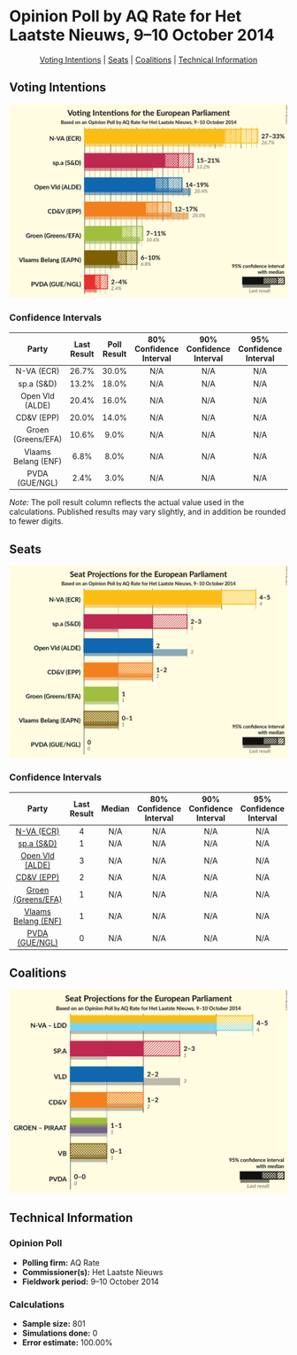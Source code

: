# Opinion Poll by AQ Rate for Het Laatste Nieuws, 9–10 October 2014

<p align="center"><a href="#voting-intentions">Voting Intentions</a> | <a href="#seats">Seats</a> | <a href="#coalitions">Coalitions</a> | <a href="#technical-information">Technical Information</a></p>

## Voting Intentions

![Graph with voting intentions not yet produced](2014-10-10-AQRate.png "Voting Intentions")

### Confidence Intervals

| Party | Last Result | Poll Result | 80% Confidence Interval | 90% Confidence Interval | 95% Confidence Interval | 99% Confidence Interval |
|:-----:|:-----------:|:-----------:|:-----------------------:|:-----------------------:|:-----------------------:|:-----------------------:|
| N-VA (ECR) | 26.7% | 30.0% | N/A |N/A |N/A |N/A |
| sp.a (S&D) | 13.2% | 18.0% | N/A |N/A |N/A |N/A |
| Open Vld (ALDE) | 20.4% | 16.0% | N/A |N/A |N/A |N/A |
| CD&V (EPP) | 20.0% | 14.0% | N/A |N/A |N/A |N/A |
| Groen (Greens/EFA) | 10.6% | 9.0% | N/A |N/A |N/A |N/A |
| Vlaams Belang (ENF) | 6.8% | 8.0% | N/A |N/A |N/A |N/A |
| PVDA (GUE/NGL) | 2.4% | 3.0% | N/A |N/A |N/A |N/A |

*Note:* The poll result column reflects the actual value used in the calculations. Published results may vary slightly, and in addition be rounded to fewer digits.

## Seats

![Graph with seats not yet produced](2014-10-10-AQRate-seats.png "Seats")

### Confidence Intervals

| Party | Last Result | Median | 80% Confidence Interval | 90% Confidence Interval | 95% Confidence Interval | 99% Confidence Interval |
|:-----:|:-----------:|:------:|:-----------------------:|:-----------------------:|:-----------------------:|:-----------------------:|
| <a href="#n-va-(ecr)">N-VA (ECR)</a> | 4 | N/A | N/A |N/A |N/A |N/A |
| <a href="#sp.a-(s&d)">sp.a (S&D)</a> | 1 | N/A | N/A |N/A |N/A |N/A |
| <a href="#open-vld-(alde)">Open Vld (ALDE)</a> | 3 | N/A | N/A |N/A |N/A |N/A |
| <a href="#cd&v-(epp)">CD&V (EPP)</a> | 2 | N/A | N/A |N/A |N/A |N/A |
| <a href="#groen-(greens/efa)">Groen (Greens/EFA)</a> | 1 | N/A | N/A |N/A |N/A |N/A |
| <a href="#vlaams-belang-(enf)">Vlaams Belang (ENF)</a> | 1 | N/A | N/A |N/A |N/A |N/A |
| <a href="#pvda-(gue/ngl)">PVDA (GUE/NGL)</a> | 0 | N/A | N/A |N/A |N/A |N/A |


## Coalitions

![Graph with coalitions seats not yet produced](2014-10-10-AQRate-coalitions-seats.png "Coalitions Seats")


## Technical Information

### Opinion Poll

+ **Polling firm:** AQ Rate
+ **Commissioner(s):** Het Laatste Nieuws
+ **Fieldwork period:** 9–10 October 2014

### Calculations

+ **Sample size:** 801
+ **Simulations done:** 0
+ **Error estimate:** 100.00%

